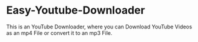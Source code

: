 # Easy-Youtube-Downloader
This is an YouTube Downloader, where you can Download YouTube Videos as an mp4 File or convert it to an mp3 File.
